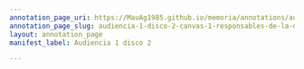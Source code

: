 ```yaml
---
annotation_page_uri: https://MauAg1985.github.io/memoria/annotations/audiencia-1-disco-2-canvas-1-responsables-de-la-detenci-n-clandestina.json
annotation_page_slug: audiencia-1-disco-2-canvas-1-responsables-de-la-detenci-n-clandestina
layout: annotation_page
manifest_label: Audiencia 1 disco 2

---
```

